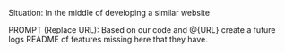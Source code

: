 Situation: In the middle of developing a similar website

PROMPT (Replace URL):
Based on our code and @{URL} create a future logs README of features missing here that they have.
